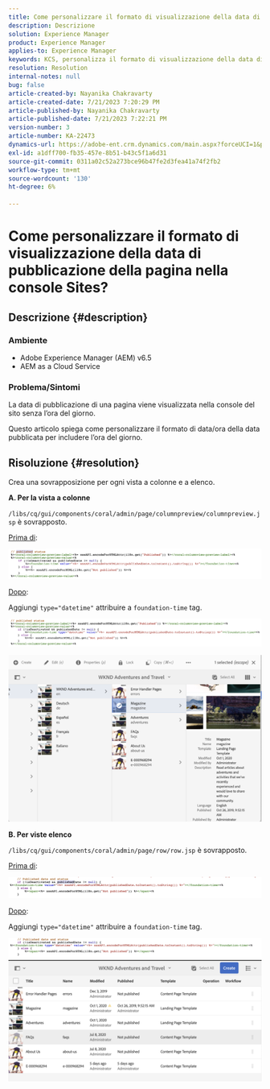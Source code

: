 ```yaml
---
title: Come personalizzare il formato di visualizzazione della data di pubblicazione della pagina nella console Sites?
description: Descrizione
solution: Experience Manager
product: Experience Manager
applies-to: Experience Manager
keywords: KCS, personalizza il formato di visualizzazione della data di pubblicazione per includere ora, AEM, console del sito
resolution: Resolution
internal-notes: null
bug: false
article-created-by: Nayanika Chakravarty
article-created-date: 7/21/2023 7:20:29 PM
article-published-by: Nayanika Chakravarty
article-published-date: 7/21/2023 7:22:21 PM
version-number: 3
article-number: KA-22473
dynamics-url: https://adobe-ent.crm.dynamics.com/main.aspx?forceUCI=1&pagetype=entityrecord&etn=knowledgearticle&id=7deee0a5-fb27-ee11-9966-6045bd006ce9
exl-id: a1dff700-fb35-457e-8b51-b43c5f1a6d31
source-git-commit: 0311a02c52a273bce96b47fe2d3fea41a74f2fb2
workflow-type: tm+mt
source-wordcount: '130'
ht-degree: 6%

---
```


# Come personalizzare il formato di visualizzazione della data di pubblicazione della pagina nella console Sites?

## Descrizione {#description}


### Ambiente

- Adobe Experience Manager (AEM) v6.5
- AEM as a Cloud Service


### Problema/Sintomi

La data di pubblicazione di una pagina viene visualizzata nella console del sito senza l’ora del giorno.

Questo articolo spiega come personalizzare il formato di data/ora della data pubblicata per includere l’ora del giorno.


## Risoluzione {#resolution}


Crea una sovrapposizione per ogni vista a colonne e a elenco.

<b>A. Per la vista a colonne</b>

`/libs/cq/gui/components/coral/admin/page/columnpreview/columnpreview.jsp` è sovrapposto.

<u>Prima di</u>:

![](assets/76d8eda9-2625-ee11-9cbe-6045bd006a22.png)

<u>Dopo</u>:

Aggiungi `type="datetime"` attribuire a `foundation-time` tag.

![](assets/bc3fccb7-2625-ee11-9cbe-6045bd006a22.png)

![](assets/4b4c42f9-2625-ee11-9cbe-6045bd006a22.png)

<b>B. Per viste elenco</b>

`/libs/cq/gui/components/coral/admin/page/row/row.jsp` è sovrapposto.

<u>Prima di</u>:

![](assets/b4d354c8-2625-ee11-9cbe-6045bd006a22.png)

<u>Dopo</u>:

Aggiungi `type="datetime"` attribuire a `foundation-time` tag.

![](assets/82f75cd6-2625-ee11-9cbe-6045bd006a22.png)
![](assets/807c0517-2725-ee11-9cbe-6045bd006a22.png)
